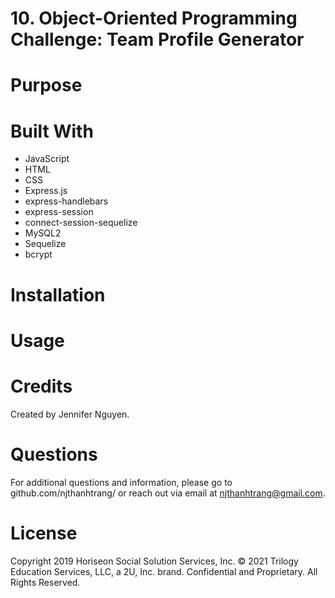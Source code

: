 # 10. Object-Oriented Programming Challenge: Team Profile Generator

# Purpose


# Built With
* JavaScript
* HTML
* CSS
* Express.js
* express-handlebars
* express-session
* connect-session-sequelize
* MySQL2
* Sequelize
* bcrypt

# Installation

# Usage

# Credits
Created by Jennifer Nguyen.

# Questions
For additional questions and information, please go to github.com/njthanhtrang/
or reach out via email at njthanhtrang@gmail.com.

# License
Copyright 2019 Horiseon Social Solution Services, Inc.
© 2021 Trilogy Education Services, LLC, a 2U, Inc. brand. Confidential and Proprietary. All Rights Reserved.

